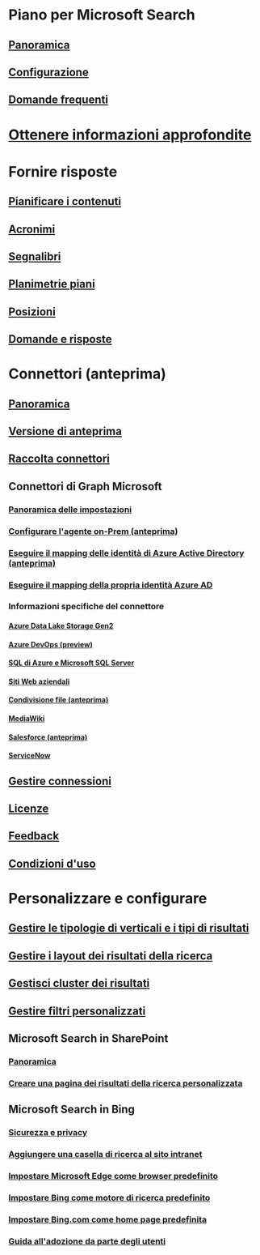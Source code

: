# Piano per Microsoft Search
## [Panoramica](overview-microsoft-search.md)
## [Configurazione](setup-microsoft-search.md)
## [Domande frequenti](faqs.md)
# [Ottenere informazioni approfondite](get-insights.md)
# Fornire risposte
## [Pianificare i contenuti](plan-your-content.md)
## [Acronimi](manage-acronyms.md)
## [Segnalibri](manage-bookmarks.md)
## [Planimetrie piani](manage-floorplans.md)
## [Posizioni](manage-locations.md)
## [Domande e risposte](manage-qas.md)
# Connettori (anteprima)
## [Panoramica](connectors-overview.md)
## [Versione di anteprima](connectors-preview.md)
## [Raccolta connettori](connectors-gallery.md)
## Connettori di Graph Microsoft
### [Panoramica delle impostazioni](configure-connector.md)
### [Configurare l'agente on-Prem (anteprima)](on-prem-agent.md)
### [Eseguire il mapping delle identità di Azure Active Directory (anteprima)](map-non-add)
### [Eseguire il mapping della propria identità Azure AD ](map-aad.md)
### Informazioni specifiche del connettore
#### [Azure Data Lake Storage Gen2](azure-data-lake-connector.md)
#### [Azure DevOps (preview)](azure-devops-connector.md)
#### [SQL di Azure e Microsoft SQL Server](MSSQL-connector.md)
#### [Siti Web aziendali](enterprise-web-connector.md)
#### [Condivisione file (anteprima)](fileshare-connector.md)
#### [MediaWiki](mediawiki-connector.md)
#### [Salesforce (anteprima)](salesforce-connector.md)
#### [ServiceNow](servicenow-connector.md)
## [Gestire connessioni](manage-connector.md)
## [Licenze](licensing.md)
## [Feedback](connectors-feedback.md)
## [Condizioni d'uso](terms-of-use.md)
# Personalizzare e configurare
## [Gestire le tipologie di verticali e i tipi di risultati](customize-search-page.md)
## [Gestire i layout dei risultati della ricerca](customize-results-layout.md)
## [Gestisci cluster dei risultati](result-cluster.md)
## [Gestire filtri personalizzati](custom-filters.md)
## Microsoft Search in SharePoint
### [Panoramica](get-started-search-in-sharepoint-online.md)
### [Creare una pagina dei risultati della ricerca personalizzata](create-search-results-pages.md)
## Microsoft Search in Bing
### [Sicurezza e privacy](security-for-search.md)
### [Aggiungere una casella di ricerca al sito intranet](add-a-search-box-to-your-intranet-site.md)
### [Impostare Microsoft Edge come browser predefinito](set-default-browser.md)
### [Impostare Bing come motore di ricerca predefinito](set-default-search-engine.md)
### [Impostare Bing.com come home page predefinita](set-default-homepage.md)
### [Guida all'adozione da parte degli utenti](user-adoption-guide.md)
